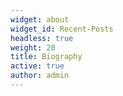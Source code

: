 ```yaml
---
widget: about
widget_id: Recent-Posts
headless: true
weight: 20
title: Biography
active: true
author: admin
---
```

